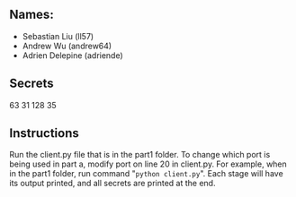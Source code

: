 ## Names:
- Sebastian Liu (ll57) 
- Andrew Wu (andrew64)
- Adrien Delepine (adriende)

## Secrets
63 31 128 35

## Instructions 
Run the client.py file that is in the part1 folder. 
To change which port is being used in part a, modify port on line 20 in client.py.
For example, when in the part1 folder, run command "`python client.py`".
Each stage will have its output printed, and all secrets are printed at the end.